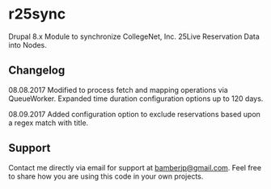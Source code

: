 # r25sync
Drupal 8.x Module to synchronize CollegeNet, Inc. 25Live Reservation Data into Nodes.

## Changelog

<p>08.08.2017 Modified to process fetch and mapping operations via QueueWorker. Expanded time duration configuration options up to 120 days.</p>
<p>08.09.2017 Added configuration option to exclude reservations based upon a regex match with title.</p>

## Support
<p>Contact me directly via email for support at <a href="mailto:bamberjp@gmail.com">bamberjp@gmail.com</a>. Feel free to share how you are using this code in your own projects. </p>
